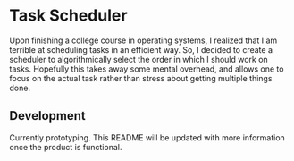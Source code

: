 # Task Scheduler

Upon finishing a college course in operating systems, I realized that I am
terrible at scheduling tasks in an efficient way. So, I decided to create a
scheduler to algorithmically select the order in which I should work on tasks.
Hopefully this takes away some mental overhead, and allows one to focus on the
actual task rather than stress about getting multiple things done.

## Development

Currently prototyping. This README will be updated with more information once
the product is functional.
